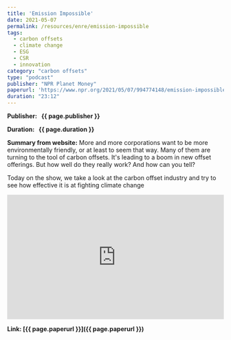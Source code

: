 ```yaml
---
title: 'Emission Impossible'
date: 2021-05-07
permalink: /resources/enre/emission-impossible
tags:
  - carbon offsets
  - climate change
  - ESG
  - CSR
  - innovation
category: "carbon offsets"
type: "podcast"
publisher: "NPR Planet Money"
paperurl: 'https://www.npr.org/2021/05/07/994774148/emission-impossible'
duration: "23:12"
---
```



**<span class="bold-podcast">Publisher: </span>&nbsp;<span class="text-podcast"> {{ page.publisher }}</span>**

**<span class="bold-podcast">Duration: </span>&nbsp;<span class="text-podcast"> {{ page.duration }}</span>**

**<span class="bold-podcast">Summary from website:</span>**
More and more corporations want to be more environmentally friendly, or at least to seem that way. Many of them are turning to the tool of carbon offsets. It's leading to a boom in new offset offerings. But how well do they really work? And how can you tell?

Today on the show, we take a look at the carbon offset industry and try to see how effective it is at fighting climate change

<iframe src="https://www.npr.org/player/embed/994774148/1198960708" width="100%" height="290" frameborder="0" scrolling="no" title="NPR embedded audio player"></iframe>

**<span class="small-podcast">Link:</span>&nbsp;<span class="links-podcast">[{{ page.paperurl }}]({{ page.paperurl }})</span>**